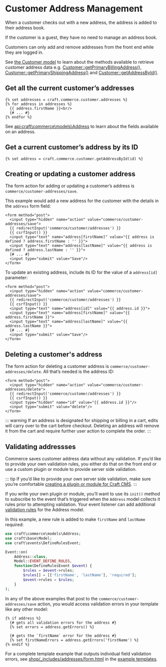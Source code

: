 # Customer Address Management

When a customer checks out with a new address, the address is added to their address book.

If the customer is a guest, they have no need to manage an address book.

Customers can only add and remove addresses from the front end while they are logged in.

See [the Customer model](api:craft\commerce\models\Customer) to learn about the methods available to retrieve customer address data e.g. [Customer::getPrimaryBillingAddress()](<api:craft\commerce\models\Customer::getPrimaryBillingAddress()>), [Customer::getPrimaryShippingAddress()](<api:craft\commerce\models\Customer::getPrimaryShippingAddress()>) and [Customer::getAddressById()](<api:craft\commerce\models\Customer::getAddressById()>).

## Get all the current customer’s addresses

```twig
{% set addresses = craft.commerce.customer.addresses %}
{% for address in addresses %}
  {{ address.firstName }}<br/>
  {# ... #}
{% endfor %}
```

See <api:craft\commerce\models\Address> to learn about the fields available on an address.

## Get a current customer’s address by its ID

```twig
{% set address = craft.commerce.customer.getAddressById(id) %}
```

## Creating or updating a customer address

The form action for adding or updating a customer’s address is `commerce/customer-addresses/save`.

This example would add a new address for the customer with the details in the `address` form field:

```twig
<form method="post">
  <input type="hidden" name="action" value="commerce/customer-addresses/save">
  {{ redirectInput('commerce/customer/addresses') }}
  {{ csrfInput() }}
  <input type="text" name="address[firstName]" value="{{ address is defined ? address.firstName : '' }}">
  <input type="text" name="address[lastName]" value="{{ address is defined ? address.lastName : '' }}">
  {# ... #}
  <input type="submit" value="Save"/>
</form>
```

To update an existing address, include its ID for the value of a `address[id]` parameter:

```twig{5}
<form method="post">
  <input type="hidden" name="action" value="commerce/customer-addresses/save">
  {{ redirectInput('commerce/customer/addresses') }}
  {{ csrfInput() }}
  <input type="text" name="address[id]" value="{{ address.id }}">
  <input type="text" name="address[firstName]" value="{{ address.firstName }}">
  <input type="text" name="address[lastName]" value="{{ address.lastName }}">
  {# ... #}
  <input type="submit" value="Save"/>
</form>
```

## Deleting a customer's address

The form action for deleting a customer address is `commerce/customer-addresses/delete`. All that’s needed is the address ID:

```twig
<form method="post">
  <input type="hidden" name="action" value="commerce/customer-addresses/delete">
  {{ redirectInput('commerce/customer/addresses') }}
  {{ csrfInput() }}
  <input type="hidden" name="id" value="{{ address.id }}"/>
  <input type="submit" value="delete"/>
</form>
```

::: warning
If an address is designated for shipping or billing in a cart, edits will carry over to the cart before checkout. Deleting an address will remove it from the cart and require further user action to complete the order.
:::

## Validating addressses

Commerce saves customer address data without any validation. If you’d like to provide your own validation rules, you either do that on the front end or use a custom plugin or module to provide server side validation.

::: tip
If you’d like to provide your own server side validation, make sure you’re comfortable [creating a plugin or module for Craft CMS](https://docs.craftcms.com/v3/extend/).
:::

If you write your own plugin or module, you’ll want to use its `init()` method to subscribe to the event that’s triggered when the `Address` model collects it rules prior to attempting validation. Your event listener can add additional [validation rules](https://www.yiiframework.com/doc/guide/2.0/en/input-validation#declaring-rules) for the Address model.

In this example, a new rule is added to make `firstName` and `lastName` required:

```php
use craft\commerce\models\Address;
use craft\base\Model;
use craft\events\DefineRulesEvent;

Event::on(
    Address::class,
    Model::EVENT_DEFINE_RULES,
    function(DefineRulesEvent $event) {
        $rules = $event->rules;
        $rules[] = [['firstName', 'lastName'], 'required'];
        $event->rules = $rules;
    }
);
```

In any of the above examples that post to the `commerce/customer-addresses/save` action, you would access validation errors in your template like any other model:

```twig
{% if address %}
  {# gets all validation errors for the address #}
  {% set errors = address.getErrors() %}

  {# gets the `firstName` error for the address #}
  {% set firstNameErrors = address.getErrors('firstName') %}
{% endif %}
```

For a complete template example that outputs individual field validation errors, see [shop/\_includes/addresses/form.html](https://github.com/craftcms/commerce/blob/develop/templates/shop/_includes/addresses/form.html) in the [example templates](example-templates.md).

